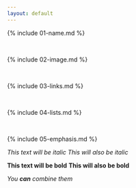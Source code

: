 ```yaml
---
layout: default
---
```


{% include 01-name.md %}

<br>

{% include 02-image.md %}

<br>

{% include 03-links.md %}

<br>

{% include 04-lists.md %}

<br>

{% include 05-emphasis.md %}

*This text will be italic*
_This will also be italic_

**This text will be bold**
__This will also be bold__

_You **can** combine them_
